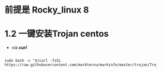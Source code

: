 
# 前提是 Rocky_linux 8


# 1.2 一键安装Trojan centos

- via  ***curl***
```

sudo bash -c "$(curl -fsSL https://raw.githubusercontent.com/markternu/markinfo/master/trojan/TrojanOne.sh)"

```